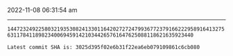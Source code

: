 2022-11-08 06:31:54 am

---

`1447232492258032193530824133011642027272479936772379166222958916413275631178411898234006945914210344265761647625088118621635923440`

`Latest commit SHA is: 3025d395f02e6b31f22ea6eb079109861c6cb080 `
